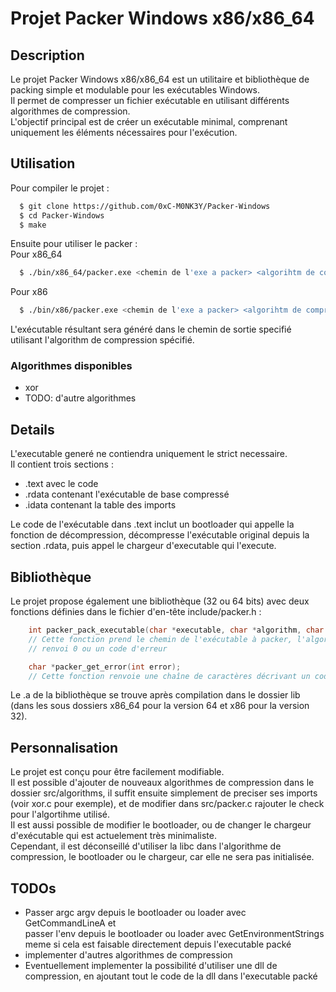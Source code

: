 # Projet Packer Windows x86/x86_64
## Description

Le projet Packer Windows x86/x86_64 est un utilitaire et bibliothèque de packing simple et modulable pour les exécutables Windows.  
Il permet de compresser un fichier exécutable en utilisant différents algorithmes de compression.  
L'objectif principal est de créer un exécutable minimal, comprenant uniquement les éléments nécessaires pour l'exécution.  

## Utilisation

Pour compiler le projet :  
```sh
  $ git clone https://github.com/0xC-M0NK3Y/Packer-Windows
  $ cd Packer-Windows
  $ make
```

Ensuite pour utiliser le packer :  
Pour x86_64
```sh
  $ ./bin/x86_64/packer.exe <chemin de l'exe a packer> <algorihtm de compression> <chemin de l'exe de sortie>
```
Pour x86
```sh
  $ ./bin/x86/packer.exe <chemin de l'exe a packer> <algorihtm de compression> <chemin de l'exe de sortie>
```

L'exécutable résultant sera généré dans le chemin de sortie specifié utilisant l'algorithm de compression spécifié.  

### Algorithmes disponibles

- xor
- TODO: d'autre algorithmes

## Details
  
L'executable generé ne contiendra uniquement le strict necessaire.  
Il contient trois sections : 
  - .text avec le code
  - .rdata contenant l'exécutable de base compressé
  - .idata contenant la table des imports
  
Le code de l'exécutable dans .text inclut un bootloader qui appelle la fonction de décompression, décompresse l'exécutable original depuis la section .rdata, puis appel le chargeur d'executable qui l'execute.  

## Bibliothèque

Le projet propose également une bibliothèque (32 ou 64 bits) avec deux fonctions définies dans le fichier d'en-tête include/packer.h :
```c
    int packer_pack_executable(char *executable, char *algorithm, char *out);
    // Cette fonction prend le chemin de l'exécutable à packer, l'algorithme de compression à utiliser, et le chemin de sortie de l'exécutable packé.
    // renvoi 0 ou un code d'erreur

    char *packer_get_error(int error);
    // Cette fonction renvoie une chaîne de caractères décrivant un code d'erreur.
```
Le .a de la bibliothèque se trouve après compilation dans le dossier lib (dans les sous dossiers x86_64 pour la version 64 et x86 pour la version 32).  
## Personnalisation

Le projet est conçu pour être facilement modifiable.  
Il est possible d'ajouter de nouveaux algorithmes de compression dans le dossier src/algorithms, il suffit ensuite simplement de preciser ses imports (voir xor.c pour exemple), et de modifier dans src/packer.c rajouter le check pour l'algortihme utilisé.  
Il est aussi possible de modifier le bootloader, ou de changer le chargeur d'exécutable qui est actuelement très minimaliste.  
Cependant, il est déconseillé d'utiliser la libc dans l'algorithme de compression, le bootloader ou le chargeur, car elle ne sera pas initialisée.

## TODOs

- Passer argc argv depuis le bootloader ou loader avec GetCommandLineA et  
passer l'env depuis le bootloader ou loader avec GetEnvironmentStrings  
meme si cela est faisable directement depuis l'executable packé
- implementer d'autres algorithmes de compression
- Eventuellement implementer la possibilité d'utiliser une dll de compression, en ajoutant tout le code de la dll dans l'executable packé

